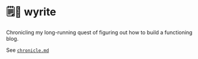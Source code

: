 # 🗒️🐉 wyrite

Chronicling my long-running quest of figuring out how to build a functioning blog.

See [`chronicle.md`](docs/chronicle.md)